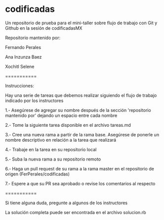 codificadas
===========

Un repositorio de prueba para el mini-taller sobre flujo de trabajo con Git y Github en la sesión de codificadasMX

Repositorio mantenido por:

Fernando Perales

Ana Inzunza Baez

Xochitl Selene

===========

Instrucciones:

Hay una serie de tareas que debemos realizar siguiendo el flujo de trabajo indicado por los instructores

1.- Asegúrese de agregar su nombre después de la sección 'repositorio mantenido por' dejando un espacio entre cada nombre

2.- Tome la siguiente tarea disponible en el archivo tareas.md

3.- Cree una nueva rama a partir de la rama base. Asegúrese de ponerle un nombre descriptivo en relación a la tarea que realizará

4.- Trabaje en la tarea en su repositorio local

5.- Suba la nueva rama a su repositorio remoto

6.- Haga un pull request de su rama a la rama master en el repositorio de origen (FerPerales/codificadas)

7.- Espere a que su PR sea aprobado o revise los comentarios al respecto

===========

Si tiene alguna duda, pregunte a algunos de los instructores

La solución completa puede ser encontrada en el archivo solucion.rb
